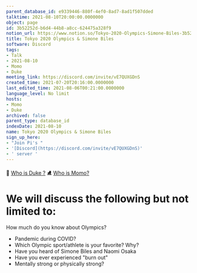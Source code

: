 ```yaml
---
parent_database_id: e9339446-880f-4ef0-8ad7-8ad1f507dded
talktime: 2021-08-10T20:00:00.0000000
object: page
id: 3b52252d-b6d4-44b8-a8cc-624475a328f9
notion_url: https://www.notion.so/Tokyo-2020-Olympics-Simone-Biles-3b52252db6d444b8a8cc624475a328f9
title: Tokyo 2020 Olympics & Simone Biles
software: Discord
tags:
- Talk
- 2021-08-10
- Momo
- Duke
meeting_link: https://discord.com/invite/vE7QUXGDnS
created_time: 2021-07-20T20:16:00.0000000
last_edited_time: 2021-08-06T00:21:00.0000000
language_level: No limit
hosts:
- Momo
- Duke
archived: false
parent_type: database_id
indexDate: 2021-08-10
name: Tokyo 2020 Olympics & Simone Biles
sign_up_here:
- "Join Pi's "
- '[Discord](https://discord.com/invite/vE7QUXGDnS)'
- ' server '
---
```



👑   [Who is Duke ?](/e0958ccc596f4efea798c99507f0f16e) 
⛸️  [Who is Momo?](/23f0f26c7f1547c0b08477c0c6f1f461) 

# We will discuss the following but not limited to:
How much do you know about Olympics?
   - Pandemic during COVID?
   - Which Olympic sport/athlete is your favorite? Why?
   - Have you heard of Simone Biles and Naomi Osaka
   - Have you ever experienced "burn out"
   - Mentally strong or physically strong?




